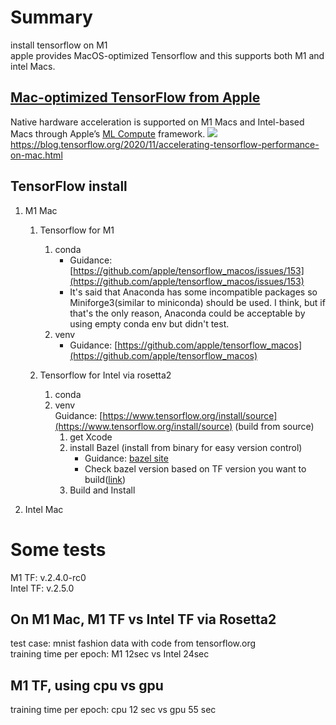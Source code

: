 # Summary
install tensorflow on M1  
apple provides MacOS-optimized Tensorflow and this supports both M1 and intel Macs.  

## [Mac-optimized TensorFlow from Apple](https://github.com/apple/tensorflow_macos#mac-optimized-tensorflow-and-tensorflow-addons)
Native hardware acceleration is supported on M1 Macs and Intel-based Macs through Apple’s [ML Compute](https://developer.apple.com/documentation/mlcompute) framework.
![](https://1.bp.blogspot.com/--pH8VjDtKrg/X7VcRHJ6e1I/AAAAAAAADvU/MXdxFn-Fjx0AxPIWp35JQCP93S9ky-SDACLcBGAsYHQ/s0/MacBook%2BPro%2B1.png)  
https://blog.tensorflow.org/2020/11/accelerating-tensorflow-performance-on-mac.html

## TensorFlow install
1. M1 Mac
    1. Tensorflow for M1
        1. conda  
           * Guidance: [https://github.com/apple/tensorflow_macos/issues/153](https://github.com/apple/tensorflow_macos/issues/153)  
           * It's said that Anaconda has some incompatible packages so Miniforge3(similar to miniconda) should be used.
             I think, but if that's the only reason, Anaconda could be acceptable by using empty conda env but didn't test.
        2. venv  
           * Guidance: [https://github.com/apple/tensorflow_macos](https://github.com/apple/tensorflow_macos)
        
    2. Tensorflow for Intel via rosetta2
        1. conda
        2. venv  
            Guidance: [https://www.tensorflow.org/install/source](https://www.tensorflow.org/install/source) (build from source)  
            1. get Xcode
            2. install Bazel (install from binary for easy version control)  
               * Guidance: [bazel site](https://docs.bazel.build/versions/master/install-os-x.html#install-with-installer-mac-os-x)  
               * Check bazel version based on TF version you want to build([link](https://www.tensorflow.org/install/source#cpu))
            3. Build and Install
    

2. Intel Mac 

# Some tests
M1 TF: v.2.4.0-rc0  
Intel TF: v.2.5.0

## On M1 Mac, M1 TF vs Intel TF via Rosetta2
test case: mnist fashion data with code from tensorflow.org  
training time per epoch: M1 12sec vs Intel 24sec

## M1 TF, using cpu vs gpu

training time per epoch: cpu 12 sec vs gpu 55 sec


